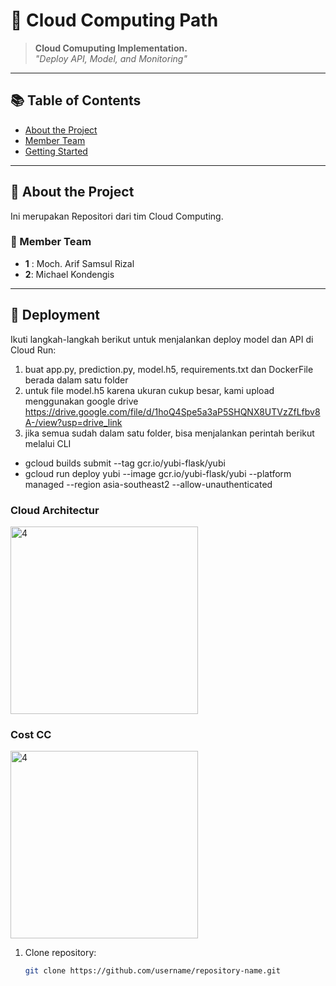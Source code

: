 # 🚀 Cloud Computing Path

> **Cloud Comuputing Implementation.**  
*"Deploy API, Model, and Monitoring"*

---

## 📚 Table of Contents

- [About the Project](#-about-the-project)
- [Member Team](#-member-team)
- [Getting Started](#-deployment)

---

## 📖 About the Project

Ini merupakan Repositori dari tim Cloud Computing.

### 🎯 Member Team
- **1** : Moch. Arif Samsul Rizal
- **2**: Michael Kondengis


---

## 🏁 Deployment

Ikuti langkah-langkah berikut untuk menjalankan deploy model dan API di Cloud Run:
1. buat app.py, prediction.py, model.h5, requirements.txt dan DockerFile berada dalam satu folder
2. untuk file model.h5 karena ukuran cukup besar, kami upload menggunakan google drive
   https://drive.google.com/file/d/1hoQ4Spe5a3aP5SHQNX8UTVzZfLfbv8A-/view?usp=drive_link
4. jika semua sudah dalam satu folder, bisa menjalankan perintah berikut melalui CLI
- gcloud builds submit --tag gcr.io/yubi-flask/yubi
- gcloud run deploy yubi --image gcr.io/yubi-flask/yubi --platform managed --region asia-southeast2 --allow-unauthenticated

### Cloud Architectur
<img src="https://drive.google.com/uc?export=view&id=1cQDLkwkhwmWPQhWdv0AAGWR_iqI7-5VY" alt="4" width="auto" height="300">

### Cost CC
<img src="https://drive.google.com/uc?export=view&id=1StBYjmQ2IdpBlHMvN3o7uw0mhVZIXf0D" alt="4" width="auto" height="300">


1. Clone repository:
   ```bash
   git clone https://github.com/username/repository-name.git
